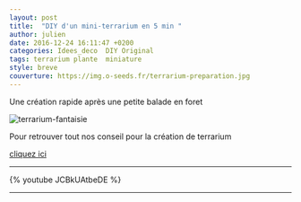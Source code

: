 ```yaml
---
layout: post
title:  "DIY d'un mini-terrarium en 5 min "
author: julien
date: 2016-12-24 16:11:47 +0200
categories: Idees_deco	DIY	Original
tags: terrarium	plante 	miniature
style: breve
couverture: https://img.o-seeds.fr/terrarium-preparation.jpg
---
```



Une création rapide après une petite balade en foret 
<!--more-->

![terrarium-fantaisie](https://img.o-seeds.fr/terrarium-preparation.jpg)

Pour retrouver tout nos conseil pour la création de terrarium

[cliquez ici](https://blog.o-seeds.fr/idees_deco/diy/original/2016/10/03/terrarium/)


---


{% youtube JCBkUAtbeDE %}

---





